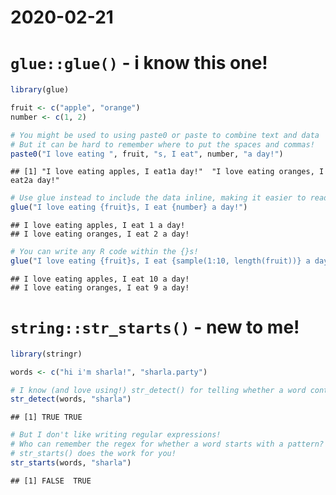 2020-02-21
================

# `glue::glue()` - i know this one\!

``` r
library(glue)

fruit <- c("apple", "orange")
number <- c(1, 2)

# You might be used to using paste0 or paste to combine text and data
# But it can be hard to remember where to put the spaces and commas!
paste0("I love eating ", fruit, "s, I eat", number, "a day!")
```

    ## [1] "I love eating apples, I eat1a day!"  "I love eating oranges, I eat2a day!"

``` r
# Use glue instead to include the data inline, making it easier to read and keep track of
glue("I love eating {fruit}s, I eat {number} a day!")
```

    ## I love eating apples, I eat 1 a day!
    ## I love eating oranges, I eat 2 a day!

``` r
# You can write any R code within the {}s!
glue("I love eating {fruit}s, I eat {sample(1:10, length(fruit))} a day!")
```

    ## I love eating apples, I eat 10 a day!
    ## I love eating oranges, I eat 9 a day!

# `string::str_starts()` - new to me\!

``` r
library(stringr)

words <- c("hi i'm sharla!", "sharla.party")

# I know (and love using!) str_detect() for telling whether a word contains a pattern
str_detect(words, "sharla")
```

    ## [1] TRUE TRUE

``` r
# But I don't like writing regular expressions! 
# Who can remember the regex for whether a word starts with a pattern? Not me!
# str_starts() does the work for you!
str_starts(words, "sharla")
```

    ## [1] FALSE  TRUE
